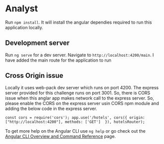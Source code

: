 # Analyst

Run `npm install`. It will install the angular dependies required to run this application locally.

## Development server

Run `ng serve` for a dev server. Navigate to `http://localhost:4200/main`. 
I have added the main route for the application to run

## Cross Origin issue
Locally it uses web-pack dev server which runs on port 4200. The express server provided for this challenge runs on port 3001. So, there is CORS issue when this
anglar app makes network call to the express server.
So, please enable the CORS on the express server usin CORS npm module and adding the below code in the express server.

`const cors = require('cors');
app.use('/hotels', cors({
  origin: ["http://localhost:4200"],
  methods: ['GET'] 
}), hotelsRouter);`



To get more help on the Angular CLI use `ng help` or go check out the [Angular CLI Overview and Command Reference](https://angular.io/cli) page.
